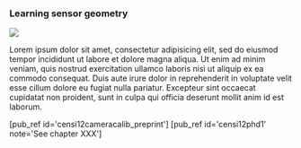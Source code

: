 ### Learning sensor geometry

<div class='topic-spotlight'>
    <img class='highlight-picture' src="http://andrea.caltech.edu/wp-content/uploads/2012/08/kd-292x300.png"/>
</div>

Lorem ipsum dolor sit amet, consectetur adipisicing elit, sed do eiusmod
tempor incididunt ut labore et dolore magna aliqua. Ut enim ad minim veniam,
quis nostrud exercitation ullamco laboris nisi ut aliquip ex ea commodo
consequat. Duis aute irure dolor in reprehenderit in voluptate velit esse
cillum dolore eu fugiat nulla pariatur. Excepteur sint occaecat cupidatat non
proident, sunt in culpa qui officia deserunt mollit anim id est laborum.

[pub_ref id='censi12cameracalib_preprint']
[pub_ref id='censi12phd1' note='See chapter XXX']
